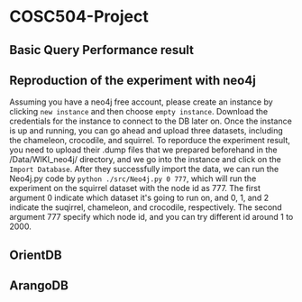 # COSC504-Project

## Basic Query Performance result 


## Reproduction of the experiment with neo4j 
Assuming you have a neo4j free account, please create an instance by clicking `new instance` and then choose `empty instance`. Download the credentials for the instance to connect to the DB later on. 
Once the instance is up and running, you can go ahead and upload three datasets, including the chameleon, crocodile, and squirrel. 
To reporduce the experiment result, you need to upload their .dump files that we prepared beforehand  in the /Data/WIKI_neo4j/ directory, and we go into the instance and click on the `Import Database`. 
After they successfully import the data, we can run the Neo4j.py code by `python ./src/Neo4j.py 0 777`,  which will run the experiment on the squirrel dataset with the node id as 777. 
The first argument 0 indicate which dataset it's going to run on, and 0, 1, and 2 indicate the suqirrel, chameleon, and crocodile, respectively.
The second argument 777 specify which node id, and you can try different id around 1 to 2000.



## OrientDB 

## ArangoDB
